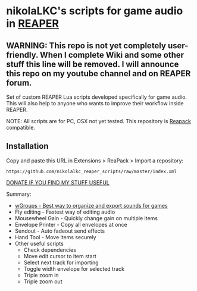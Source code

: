 # nikolaLKC's scripts for game audio in [REAPER](https://www.reaper.fm/)

## WARNING: This repo is not yet completely user-friendly. When I complete Wiki and some other stuff this line will be removed. I will announce this repo on my youtube channel and on REAPER forum.

  Set of custom REAPER Lua scripts developed specifically for game audio. This will also help to anyone who wants to improve their workflow inside REAPER. 
  
  NOTE: All scripts are for PC, OSX not yet tested. This repository is [Reapack](https://reapack.com/) compatible.
  

  
  
## Installation

Copy and paste this URL in Extensions > ReaPack > Import a repository:

```
https://github.com/nikolalkc_reaper_scripts/raw/master/index.xml
```
  
  [DONATE IF YOU FIND MY STUFF USEFUL](https://www.paypal.me/reaperandlife)

Summary:
- [wGroups - Best way to organize and export sounds for games](https://github.com/nikolalkc/nikolalkc_reaper_scripts/wiki/wGroups)
- Fly editing - Fastest way of editing audio
- Mousewheel Gain - Quickly change gain on multiple items
- Envelope Printer - Copy all envelopes at once
- Sendout - Auto fadeout send effects
- Hand Tool - Move items securely
- Other useful scripts
  - Check dependencies
  - Move edit cursor to item start
  - Select next track for importing
  - Toggle width envelope for selected track
  - Triple zoom in
  - Triple zoom out
